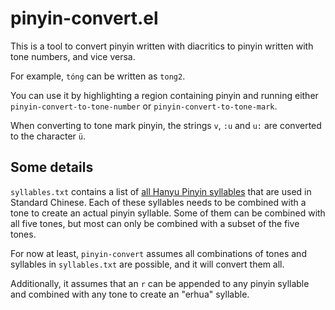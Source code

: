 # pinyin-convert.el

This is a tool to convert pinyin written with diacritics to pinyin written with tone numbers, and vice versa.

For example, `tóng` can be written as `tong2`.

You can use it by highlighting a region containing pinyin and running either `pinyin-convert-to-tone-number` or `pinyin-convert-to-tone-mark`.

When converting to tone mark pinyin, the strings `v`, `:u` and `u:` are converted to the character `ü`.

## Some details

`syllables.txt` contains a list of [all Hanyu Pinyin syllables](https://en.wikipedia.org/wiki/Pinyin_table) that are used in Standard Chinese. Each of these syllables needs to be combined with a tone to create an actual pinyin syllable. Some of them can be combined with all five tones, but most can only be combined with a subset of the five tones.

For now at least, `pinyin-convert` assumes all combinations of tones and syllables in `syllables.txt` are possible, and it will convert them all.

Additionally, it assumes that an `r` can be appended to any pinyin syllable and combined with any tone to create an "erhua" syllable.



